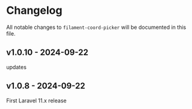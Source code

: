# Changelog

All notable changes to `filament-coord-picker` will be documented in this file.

## v1.0.10 - 2024-09-22

updates

## v1.0.8 - 2024-09-22

First Laravel 11.x release

